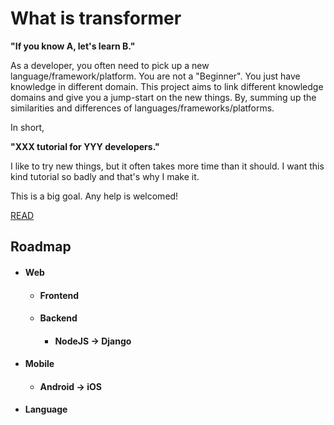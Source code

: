 # What is transformer

**"If you know A, let's learn B."**

As a developer, you often need to pick up a new language/framework/platform. You are not a "Beginner". You just have knowledge in different domain. This project aims to link different knowledge domains and give you a jump-start on the new things. By, summing up the similarities and differences of languages/frameworks/platforms.

In short,

**"XXX tutorial for YYY developers."**

I like to try new things, but it often takes more time than it should. I want this kind tutorial so badly and that's why I make it.

This is a big goal. Any help is welcomed!

[READ](/docs/LANGS.md)

## Roadmap

* #### Web

  * #### Frontend
  * #### Backend

    * #### NodeJS -&gt; Django
* #### Mobile

  * #### Android -&gt; iOS
* #### Language




